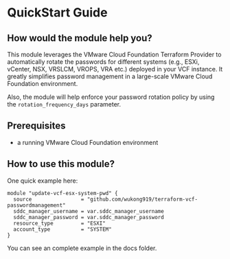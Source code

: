 # QuickStart Guide

## How would the module help you?
This module leverages the VMware Cloud Foundation Terraform Provider to automatically rotate the passwords for different systems (e.g., ESXi, vCenter, NSX, VRSLCM, VROPS, VRA etc.) deployed in your VCF instance. It greatly simplifies password management in a large-scale VMware Cloud Foundation environment.

Also, the module will help enforce your password rotation policy by using the `rotation_frequency_days` parameter.

## Prerequisites
* a running VMware Cloud Foundation environment

## How to use this module?
One quick example here:

```hcl
module "update-vcf-esx-system-pwd" {
  source                = "github.com/wukong919/terraform-vcf-passwordmanagement"
  sddc_manager_username = var.sddc_manager_username
  sddc_manager_password = var.sddc_manager_password
  resource_type         = "ESXI"
  account_type          = "SYSTEM"
}
```
You can see an complete example in the docs folder.
